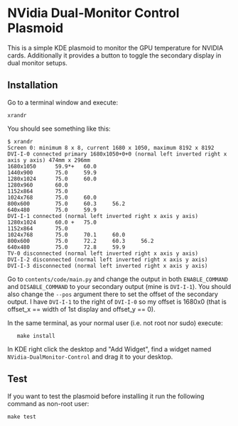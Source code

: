 NVidia Dual-Monitor Control Plasmoid
====================================

This is a simple KDE plasmoid to monitor the GPU temperature for NVIDIA cards. Additionally it provides a button to toggle the secondary display in dual monitor setups.

Installation
------------

Go to a terminal window and execute:
```shell
xrandr
```

You should see something like this:
```shell
$ xrandr
Screen 0: minimum 8 x 8, current 1680 x 1050, maximum 8192 x 8192
DVI-I-0 connected primary 1680x1050+0+0 (normal left inverted right x axis y axis) 474mm x 296mm
1680x1050      59.9*+   60.0
1440x900       75.0     59.9
1280x1024      75.0     60.0
1280x960       60.0
1152x864       75.0
1024x768       75.0     60.0
800x600        75.0     60.3     56.2
640x480        75.0     59.9
DVI-I-1 connected (normal left inverted right x axis y axis)
1280x1024      60.0 +   75.0
1152x864       75.0
1024x768       75.0     70.1     60.0
800x600        75.0     72.2     60.3     56.2
640x480        75.0     72.8     59.9
TV-0 disconnected (normal left inverted right x axis y axis)
DVI-I-2 disconnected (normal left inverted right x axis y axis)
DVI-I-3 disconnected (normal left inverted right x axis y axis)
```

Go to `contents/code/main.py` and change the output in both `ENABLE_COMMAND` and `DISABLE_COMMAND` to your secondary output (mine is `DVI-I-1`). You should also change the `--pos` argument there to set the offset of the secondary output. I have `DVI-I-1` to the right of `DVI-I-0` so my offset is 1680x0 (that is offset_x == width of 1st display and offset_y == 0).

In the same terminal, as your normal user (i.e. not root nor sudo) execute:
```shell
   make install
```
 
In KDE right click the desktop and "Add Widget", find a widget named `NVidia-DualMonitor-Control` and drag it to your desktop.

Test
----

If you want to test the plasmoid before installing it run the following command as non-root user:
```shell
make test
```
